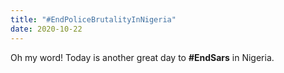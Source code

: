 ```yaml
---
title: "#EndPoliceBrutalityInNigeria"
date: 2020-10-22
---
```


Oh my word! Today is another great day to __#EndSars__ in Nigeria.
